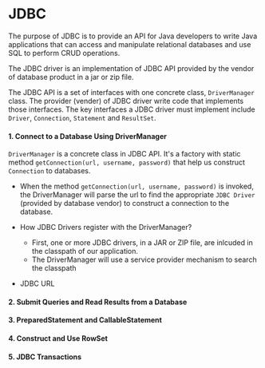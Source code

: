 # JDBC
The purpose of JDBC is to provide an API for Java developers to write Java applications that can access and manipulate relational databases and use SQL to perform CRUD operations.<br/>

The JDBC driver is an implementation of JDBC API provided by the vendor of database product in a jar or zip file.<br/>

The JDBC API is a set of interfaces with one concrete class, ```DriverManager``` class. The provider (vender) of JDBC driver write code that implements those interfaces. The key interfaces a JDBC driver must implement include ```Driver```, ```Connection```, ```Statement``` and ```ResultSet```.


#### 1. Connect to a Database Using DriverManager
```DriverManager``` is a concrete class in JDBC API. It's a factory with static method ```getConnection(url, username, password)``` that help us construct ```Connection``` to databases.

* When the method ```getConnection(url, username, password)``` is invoked, the DriverManager will parse the url to find the appropriate ```JDBC Driver``` (provided by database vendor) to construct a connection to the database.

* How JDBC Drivers register with the DriverManager?
    * First, one or more JDBC drivers, in a JAR or ZIP file, are inlcuded in the classpath of our application.
    * The DriverManager will use a service provider mechanism to search the classpath  

* JDBC URL

#### 2. Submit Queries and Read Results from a Database

#### 3. PreparedStatement and CallableStatement

#### 4. Construct and Use RowSet

#### 5. JDBC Transactions
